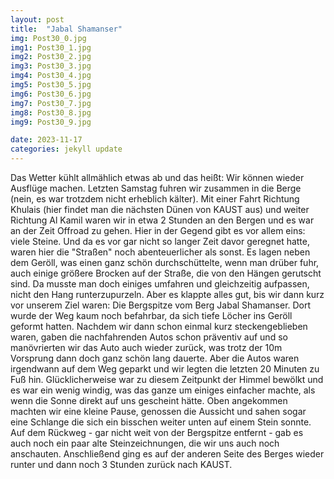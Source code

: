 ```yaml
---
layout: post
title:  "Jabal Shamanser"
img: Post30_0.jpg
img1: Post30_1.jpg
img2: Post30_2.jpg
img3: Post30_3.jpg
img4: Post30_4.jpg
img5: Post30_5.jpg
img6: Post30_6.jpg
img7: Post30_7.jpg
img8: Post30_8.jpg
img9: Post30_9.jpg

date: 2023-11-17
categories: jekyll update
---
```


Das Wetter kühlt allmählich etwas ab und das heißt: Wir können wieder Ausflüge machen.
Letzten Samstag fuhren wir zusammen in die Berge (nein, es war trotzdem nicht erheblich kälter).
Mit einer Fahrt Richtung Khulais (hier findet man die nächsten Dünen von KAUST aus) und weiter Richtung Al Kamil waren wir in etwa 2 Stunden an den Bergen und es war an der Zeit Offroad zu gehen.
Hier in der Gegend gibt es vor allem eins: viele Steine. Und da es vor gar nicht so langer Zeit davor geregnet hatte, waren hier die "Straßen" noch abenteuerlicher als sonst. Es lagen neben dem Geröll, was einen ganz schön durchschüttelte, wenn man drüber fuhr, auch einige größere Brocken auf der Straße, die von den Hängen gerutscht sind. Da musste man doch einiges umfahren und gleichzeitig aufpassen, nicht den Hang runterzupurzeln. Aber es klappte alles gut, bis wir dann kurz vor unserem Ziel waren: Die Bergspitze vom Berg Jabal Shamanser. Dort wurde der Weg kaum noch befahrbar, da sich tiefe Löcher ins Geröll geformt hatten. Nachdem wir dann schon einmal kurz steckengeblieben waren, gaben die nachfahrenden Autos schon präventiv auf und so manövrierten wir das Auto auch wieder zurück, was trotz der 10m Vorsprung dann doch ganz schön lang dauerte. Aber die Autos waren irgendwann auf dem Weg geparkt und wir legten die letzten 20 Minuten zu Fuß hin. Glücklicherweise war zu diesem Zeitpunkt der Himmel bewölkt und es war ein wenig windig, was das ganze um einiges einfacher machte, als wenn die Sonne direkt auf uns gescheint hätte. 
Oben angekommen machten wir eine kleine Pause, genossen die Aussicht und sahen sogar eine Schlange die sich ein bisschen weiter unten auf einem Stein sonnte. 
Auf dem Rückweg - gar nicht weit von der Bergspitze entfernt - gab es auch noch ein paar alte Steinzeichnungen, die wir uns auch noch anschauten. 
Anschließend ging es auf der anderen Seite des Berges wieder runter und dann noch 3 Stunden zurück nach KAUST.